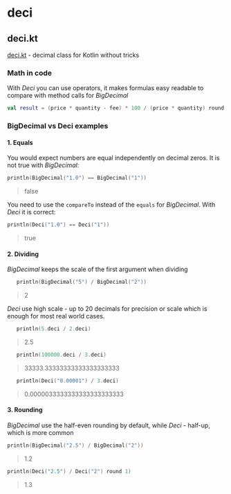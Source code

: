 # deci

## deci.kt 
[deci.kt](../../tree/main/deci) - decimal class for Kotlin without tricks


### Math in code

With _Deci_ you can use operators, it makes formulas easy readable to compare with method calls for _BigDecimal_

```kotlin
val result = (price * quantity - fee) * 100 / (price * quantity) round 2
```

### BigDecimal vs Deci examples

#### 1. Equals 
You would expect numbers are equal independently on decimal zeros.
It is not true with _BigDecimal_:
```kotlin
println(BigDecimal("1.0") == BigDecimal("1"))
```
> false

You need to use the `compareTo` instead of the `equals` for _BigDecimal_. 
With _Deci_ it is correct:
```kotlin
println(Deci("1.0") == Deci("1"))
```
> true

#### 2. Dividing 
_BigDecimal_ keeps the scale of the first argument when dividing
```kotlin
   println(BigDecimal("5") / BigDecimal("2"))
```
> 2

_Deci_ use high scale - up to 20 decimals for precision or scale 
which is enough for most real world cases.

```kotlin
   println(5.deci / 2.deci)
```
> 2.5

```kotlin
   println(100000.deci / 3.deci)
```
> 33333.33333333333333333333

```kotlin
   println(Deci("0.00001") / 3.deci)
```
> 0.0000033333333333333333333

#### 3. Rounding

_BigDecimal_ use the half-even rounding by default, while _Deci_ - half-up, which is more common

```kotlin
println(BigDecimal("2.5") / BigDecimal("2"))
```
> 1.2

```kotlin
println(Deci("2.5") / Deci("2") round 1)
```
> 1.3

